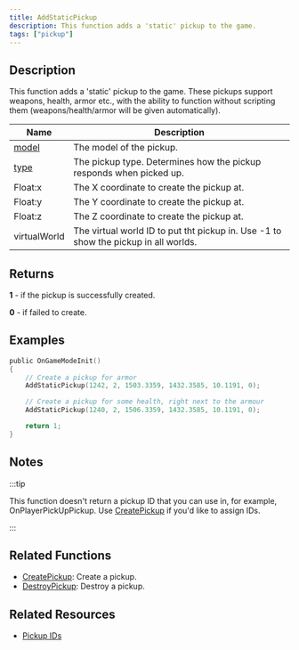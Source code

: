 ```yaml
---
title: AddStaticPickup
description: This function adds a 'static' pickup to the game.
tags: ["pickup"]
---
```


## Description

This function adds a 'static' pickup to the game. These pickups support weapons, health, armor etc., with the ability to function without scripting them (weapons/health/armor will be given automatically).

| Name                             | Description                                                                         |
| -------------------------------- | ----------------------------------------------------------------------------------- |
| [model](../resources/pickupids)  | The model of the pickup.                                                            |
| [type](../resources/pickuptypes) | The pickup type. Determines how the pickup responds when picked up.                 |
| Float:x                          | The X coordinate to create the pickup at.                                           |
| Float:y                          | The Y coordinate to create the pickup at.                                           |
| Float:z                          | The Z coordinate to create the pickup at.                                           |
| virtualWorld                     | The virtual world ID to put tht pickup in. Use -1 to show the pickup in all worlds. |

## Returns

**1** - if the pickup is successfully created.

**0** - if failed to create.

## Examples

```c
public OnGameModeInit()
{
    // Create a pickup for armor
    AddStaticPickup(1242, 2, 1503.3359, 1432.3585, 10.1191, 0);

    // Create a pickup for some health, right next to the armour
    AddStaticPickup(1240, 2, 1506.3359, 1432.3585, 10.1191, 0);

    return 1;
}
```

## Notes

:::tip

This function doesn't return a pickup ID that you can use in, for example, OnPlayerPickUpPickup. Use [CreatePickup](CreatePickup) if you'd like to assign IDs.

:::

## Related Functions

- [CreatePickup](CreatePickup): Create a pickup.
- [DestroyPickup](DestroyPickup): Destroy a pickup.

## Related Resources

- [Pickup IDs](../resources/pickupids)
